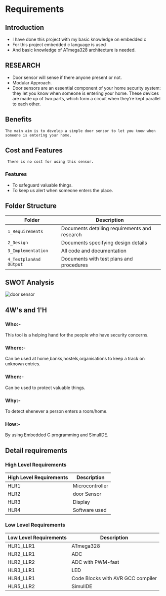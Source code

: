# Requirements

## Introduction
* I have done this project with my basic knowledge on embedded c 
* For this project embedded c language is used 
* And basic knowledge of ATmega328 architecture  is needed.
## RESEARCH

- Door sensor will sense if there anyone present or not.
- Modular Approach.
- Door sensors are an essential component of your home security system: they let you know when someone is entering your home. These devices are made up of two parts, which form a circuit when they’re kept parallel to each other. 

## Benefits
    The main aim is to develop a simple door sensor to let you know when someone is entering your home.
    
 ## Cost and Features
     There is no cost for using this sensor.
 ### Features
 * To safeguard valuable things.
 * To keep us alert when someone enters the place.

## Folder Structure
|Folder             | Description |
|-------------------| -----------------------------------------|
| `1_Requirements`   | Documents detailing requirements and research|
| `2_Design`         | Documents specifying design details|
| `3_Implementation` | All code and documentation|
| `4_TestplanAnd Output`      | Documents with test plans and procedures

## SWOT Analysis

![door sensor](https://user-images.githubusercontent.com/80033796/164544892-334a1838-f432-407e-a205-eb1bc3b99512.png)

## 4W's and 1'H

 ### Who:- 
   This tool is a helping hand for the people who have security concerns.
 ### Where:-
   Can be used at home,banks,hostels,organisations to keep a track on unknown entries.
 ### When:-
   Can be used to protect valuable things.
 ### Why:-
   To detect ehenever a person enters a room/home.
 ### How:-
   By using Embedded C programming and SimulIDE.


## Detail requirements
### High Level Requirements
| High Level Requirements      | Description |
| ----------- | ----------- |
| HLR1      | Microcontroller   |
| HLR2   | door Sensor|
| HLR3  | Display|
| HLR4   | Software used|

### Low Level Requirements
| Low Level Requirements      | Description |
| ----------- | ----------- |
| HLR1_LLR1   | ATmega328     |
| HLR2_LLR1   |  ADC|
| HLR2_LLR2   | ADC with PWM-fast|
| HLR3_LLR1   |LED|
| HLR4_LLR1   | Code Blocks with AVR GCC compiler |
| HLR5_LLR2   | SimulIDE |

